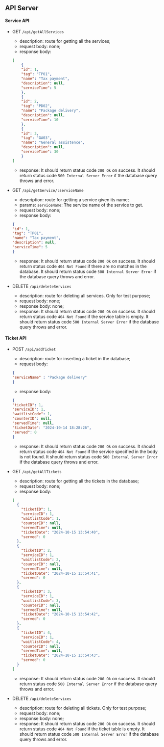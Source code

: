 ## API Server

#### Service API

- GET `/api/getAllServices`
    - description: route for getting all the services;
    - request body: none;
    - response body: 
    ``` json
    [
        {
        "id": 1,
        "tag": "TP01",
        "name": "Tax payment",
        "description": null,
        "serviceTime": 5
        },
        {
        "id": 2,
        "tag": "PD02",
        "name": "Package delivery",
        "description": null,
        "serviceTime": 10
        },
        {
        "id": 3,
        "tag": "GA03",
        "name": "General assistence",
        "description": null,
        "serviceTime": 30
        }
    ]
    ```
    - response:
      It should return status code `200 Ok` on success.
      It should return status code `500 Internal Server Error` if the database query throws and error.

- GET `/api/getService/:serviceName`
    - description: route for getting a service given its name;
    - params: 
      `serviceName`: The service name of the service to get.
    - request body: none;
    - response body: 
    ``` json
    {
    "id": 1,
    "tag": "TP01",
    "name": "Tax payment",
    "description": null,
    "serviceTime": 5
    }
    ```
    - response:
      It should return status code `200 Ok` on success.
      It should return status code `404 Not Found` if there are no matches in the database.
      It should return status code `500 Internal Server Error` if the database query throws and error.
  
- DELETE `/api/deleteServices`
    - description: route for deleting all services. Only for test purpose;
    - request body: none;
    - response body: none;
    - response:
      It should return status code `200 Ok` on success.
      It should return status code `404 Not Found` if the service table is empty.
      It should return status code `500 Internal Server Error` if the database query throws and error.

#### Ticket API
- POST `/api/addTicket`
    - description: route for inserting a ticket in the database;
    - request body:
    ``` json
    {
    "serviceName" : "Package delivery"
    }
    ```
    - response body: 
    ``` json
    {
    "ticketID": 1,
    "serviceID": 1,
    "waitlistCode": 1,
    "counterID": null,
    "servedTime": null,
    "ticketDate": "2024-10-14 18:28:26",
    "served": 0
    }
    ```
    - response:
      It should return status code `200 Ok` on success.
      It should return status code `404 Not Found` if the service specified in the body is not found.
      It should return status code `500 Internal Server Error` if the database query throws and error.

- GET `/api/getAllTickets`
    - description: route for getting all the tickets in the database;
    - request body: none;
    - response body: 
    ``` json
    [
      {
        "ticketID": 1,
        "serviceID": 1,
        "waitlistCode": 1,
        "counterID": null,
        "servedTime": null,
        "ticketDate": "2024-10-15 13:54:40",
        "served": 0
      },
      {
        "ticketID": 2,
        "serviceID": 1,
        "waitlistCode": 2,
        "counterID": null,
        "servedTime": null,
        "ticketDate": "2024-10-15 13:54:41",
        "served": 0
      },
      {
        "ticketID": 3,
        "serviceID": 1,
        "waitlistCode": 3,
        "counterID": null,
        "servedTime": null,
        "ticketDate": "2024-10-15 13:54:42",
        "served": 0
      },
      {
        "ticketID": 4,
        "serviceID": 1,
        "waitlistCode": 4,
        "counterID": null,
        "servedTime": null,
        "ticketDate": "2024-10-15 13:54:43",
        "served": 0
      }
    ]
    ```
    - response:
      It should return status code `200 Ok` on success.
      It should return status code `500 Internal Server Error` if the database query throws and error.
- DELETE `/api/deleteServices`
    - description: route for deleting all tickets. Only for test purpose;
    - request body: none;
    - response body: none;
    - response:
      It should return status code `200 Ok` on success.
      It should return status code `404 Not Found` if the ticket table is empty.
      It should return status code `500 Internal Server Error` if the database query throws and error.